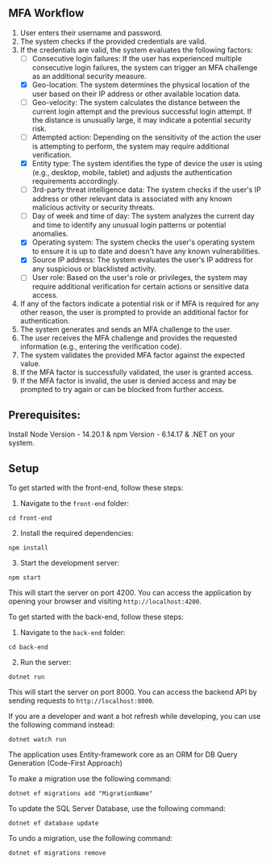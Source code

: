 ## MFA Workflow

1. User enters their username and password.
2. The system checks if the provided credentials are valid.
3. If the credentials are valid, the system evaluates the following factors:
   - [ ] Consecutive login failures: If the user has experienced multiple consecutive login failures, the system can trigger an MFA challenge as an additional security measure.
   - [x] Geo-location: The system determines the physical location of the user based on their IP address or other available location data.
   - [ ] Geo-velocity: The system calculates the distance between the current login attempt and the previous successful login attempt. If the distance is unusually large, it may indicate a potential security risk.
   - [ ] Attempted action: Depending on the sensitivity of the action the user is attempting to perform, the system may require additional verification.
   - [x] Entity type: The system identifies the type of device the user is using (e.g., desktop, mobile, tablet) and adjusts the authentication requirements accordingly.
   - [ ] 3rd-party threat intelligence data: The system checks if the user's IP address or other relevant data is associated with any known malicious activity or security threats.
   - [ ] Day of week and time of day: The system analyzes the current day and time to identify any unusual login patterns or potential anomalies.
   - [x] Operating system: The system checks the user's operating system to ensure it is up to date and doesn't have any known vulnerabilities.
   - [x] Source IP address: The system evaluates the user's IP address for any suspicious or blacklisted activity.
   - [ ] User role: Based on the user's role or privileges, the system may require additional verification for certain actions or sensitive data access.
4. If any of the factors indicate a potential risk or if MFA is required for any other reason, the user is prompted to provide an additional factor for authentication.
5. The system generates and sends an MFA challenge to the user.
6. The user receives the MFA challenge and provides the requested information (e.g., entering the verification code).
7. The system validates the provided MFA factor against the expected value.
8. If the MFA factor is successfully validated, the user is granted access.
9. If the MFA factor is invalid, the user is denied access and may be prompted to try again or can be blocked from further access.


## Prerequisites:
Install Node Version - 14.20.1 & npm Version - 6.14.17 & .NET on your system.

## Setup
To get started with the front-end, follow these steps:

1. Navigate to the `front-end` folder:
```
cd front-end
```

2. Install the required dependencies:
```
npm install
```

3. Start the development server:
```
npm start
```

This will start the server on port 4200. You can access the application by opening your browser and visiting `http://localhost:4200`.

To get started with the back-end, follow these steps:

1. Navigate to the `back-end` folder:
```
cd back-end
```
2. Run the server:
```
dotnet run
```
This will start the server on port 8000. You can access the backend API by sending requests to `http://localhost:8000`.

If you are a developer and want a hot refresh while developing, you can use the following command instead:
```
dotnet watch run
```

The application uses Entity-framework core as an ORM for DB Query Generation (Code-First Approach)

To make a migration use the following command:
```
dotnet ef migrations add "MigrationName"
```

To update the SQL Server Database, use the following command:
```
dotnet ef database update
```

To undo a migration, use the following command:
```
dotnet ef migrations remove
```
